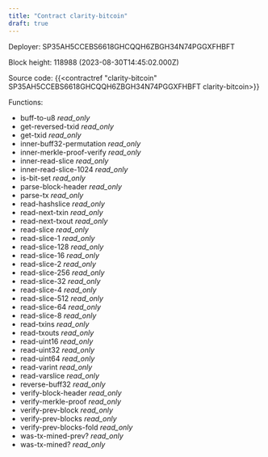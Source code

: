 ```yaml
---
title: "Contract clarity-bitcoin"
draft: true
---
```

Deployer: SP35AH5CCEBS6618GHCQQH6ZBGH34N74PGGXFHBFT


 



Block height: 118988 (2023-08-30T14:45:02.000Z)

Source code: {{<contractref "clarity-bitcoin" SP35AH5CCEBS6618GHCQQH6ZBGH34N74PGGXFHBFT clarity-bitcoin>}}

Functions:

* buff-to-u8 _read_only_
* get-reversed-txid _read_only_
* get-txid _read_only_
* inner-buff32-permutation _read_only_
* inner-merkle-proof-verify _read_only_
* inner-read-slice _read_only_
* inner-read-slice-1024 _read_only_
* is-bit-set _read_only_
* parse-block-header _read_only_
* parse-tx _read_only_
* read-hashslice _read_only_
* read-next-txin _read_only_
* read-next-txout _read_only_
* read-slice _read_only_
* read-slice-1 _read_only_
* read-slice-128 _read_only_
* read-slice-16 _read_only_
* read-slice-2 _read_only_
* read-slice-256 _read_only_
* read-slice-32 _read_only_
* read-slice-4 _read_only_
* read-slice-512 _read_only_
* read-slice-64 _read_only_
* read-slice-8 _read_only_
* read-txins _read_only_
* read-txouts _read_only_
* read-uint16 _read_only_
* read-uint32 _read_only_
* read-uint64 _read_only_
* read-varint _read_only_
* read-varslice _read_only_
* reverse-buff32 _read_only_
* verify-block-header _read_only_
* verify-merkle-proof _read_only_
* verify-prev-block _read_only_
* verify-prev-blocks _read_only_
* verify-prev-blocks-fold _read_only_
* was-tx-mined-prev? _read_only_
* was-tx-mined? _read_only_
